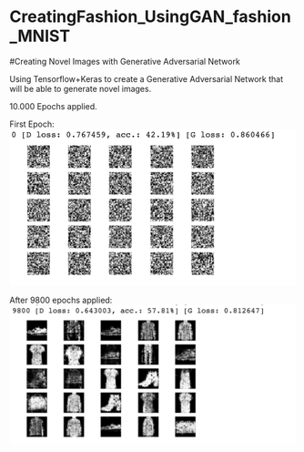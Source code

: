 # CreatingFashion_UsingGAN_fashion_MNIST

#Creating Novel Images with Generative Adversarial Network

Using Tensorflow+Keras to create a Generative Adversarial Network that will be able to generate novel images.

10.000 Epochs applied.


First Epoch:
![alt text](https://github.com/fduque/CreatingFashion_UsingGAN_fashion_MNIST/blob/master/0%20Epoch.png)

After 9800 epochs applied:
![alt text](https://github.com/fduque/CreatingFashion_UsingGAN_fashion_MNIST/blob/master/9800Epochs.png)
